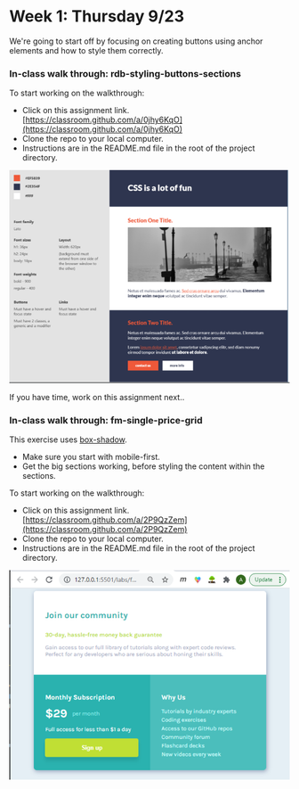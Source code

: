 # Week 1: Thursday 9/23

We're going to start off by focusing on creating buttons using anchor elements and how to style them correctly. 

### In-class walk through: rdb-styling-buttons-sections

To start working on the walkthrough:

* Click on this assignment link. [https://classroom.github.com/a/0jhy6KqO](https://classroom.github.com/a/0jhy6KqO)
* Clone the repo to your local computer.
* Instructions are in the README.md file in the root of the project directory.

![](../.gitbook/assets/image%20%2868%29.png)

If you have time, work on this assignment next..

### In-class walk through: fm-single-price-grid

This exercise uses [box-shadow](../miscellaneous-topics/box-shadow.md).

* Make sure you start with mobile-first.
* Get the big sections working, before styling the content within the sections.

To start working on the walkthrough:

* Click on this assignment link. [https://classroom.github.com/a/2P9QzZem](https://classroom.github.com/a/2P9QzZem)
* Clone the repo to your local computer.
* Instructions are in the README.md file in the root of the project directory.

![](../.gitbook/assets/image%20%2834%29.png)

